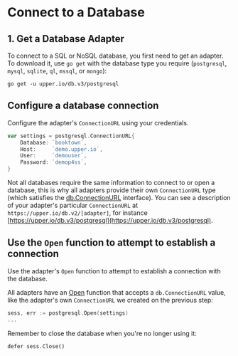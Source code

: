 # Connect to a Database

## 1. Get a Database Adapter

To connect to a SQL or NoSQL database, you first need to get an adapter. To download it, use `go get` with the database type you require (`postgresql`, `mysql`, `sqlite`, `ql`, `mssql`, or `mongo`):

```
go get -u upper.io/db.v3/postgresql
```

## Configure a database connection

Configure the adapter's `ConnectionURL` using your credentials.

```go
var settings = postgresql.ConnectionURL{
	Database: `booktown`,
	Host:     `demo.upper.io`,
	User:     `demouser`,
	Password: `demop4ss`,
}
```

Not all databases require the same information to connect to or open a
database, this is why all adapters provide their own `ConnectionURL` type
(which satisfies the [db.ConnectionURL][1] interface). You can see a
description of your adapter's particular `ConnectionURL` at
`https://upper.io/db.v2/[adapter]`, for instance
[https://upper.io/db.v3/postgresql](https://upper.io/db.v3/postgresql).

## Use the `Open` function to attempt to establish a connection

Use the adapter's `Open` function to attempt to establish a connection with the
database.

All adapters have an [Open][2] function that accepts a `db.ConnectionURL`
value, like the adapter's own `ConnectionURL` we created on the previous step:

```go
sess, err := postgresql.Open(settings)
...
```

Remember to close the database when you're no longer using it:
```
defer sess.Close()
```

[1]: https://godoc.org/upper.io/db.v3#ConnectionURL
[2]: https://godoc.org/upper.io/db.v3/lib/sqlbuilder#Open
